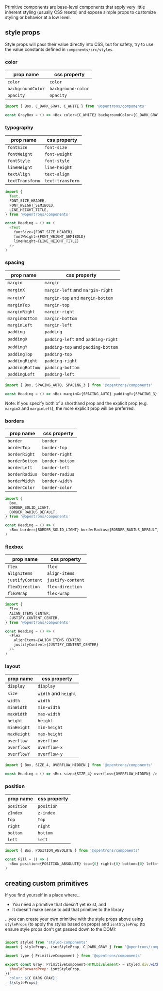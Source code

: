 Primitive components are base-level components that apply very little inherent styling (usually CSS resets) and expose simple props to customize styling or behavior at a low level.

## style props

Style props will pass their value directly into CSS, but for safety, try to use the value constants defined in `components/src/styles`.

### color

| prop name         | css property       |
| ----------------- | ------------------ |
| `color`           | `color`            |
| `backgroundColor` | `background-color` |
| `opacity`         | `opacity`          |

```js static
import { Box, C_DARK_GRAY, C_WHITE } from '@opentrons/components'

const GrayBox = () => <Box color={C_WHITE} backgroundColor={C_DARK_GRAY} />
```

### typography

| prop name       | css property     |
| --------------- | ---------------- |
| `fontSize`      | `font-size`      |
| `fontWeight`    | `font-weight`    |
| `fontStyle`     | `font-style`     |
| `lineHeight`    | `line-height`    |
| `textAlign`     | `text-align`     |
| `textTransform` | `text-transform` |

```js static
import {
  Text,
  FONT_SIZE_HEADER,
  FONT_WEIGHT_SEMIBOLD,
  LINE_HEIGHT_TITLE,
} from '@opentrons/components'

const Heading = () => (
  <Text
    fontSize={FONT_SIZE_HEADER}
    fontWeight={FONT_WEIGHT_SEMIBOLD}
    lineHeight={LINE_HEIGHT_TITLE}
  />
)
```

### spacing

| prop name       | css property                       |
| --------------- | ---------------------------------- |
| `margin`        | `margin`                           |
| `marginX`       | `margin-left` and `margin-right`   |
| `marginY`       | `margin-top` and `margin-bottom`   |
| `marginTop`     | `margin-top`                       |
| `marginRight`   | `margin-right`                     |
| `marginBottom`  | `margin-bottom`                    |
| `marginLeft`    | `margin-left`                      |
| `padding`       | `padding`                          |
| `paddingX`      | `padding-left` and `padding-right` |
| `paddingY`      | `padding-top` and `padding-bottom` |
| `paddingTop`    | `padding-top`                      |
| `paddingRight`  | `padding-right`                    |
| `paddingBottom` | `padding-bottom`                   |
| `paddingLeft`   | `padding-left`                     |

```js static
import { Box, SPACING_AUTO, SPACING_3 } from '@opentrons/components'

const Heading = () => <Box marginX={SPACING_AUTO} paddingY={SPACING_3} />
```

Note: If you specify both of a shorthand prop and the explicit prop (e.g. `marginX` and `marginLeft`), the more explicit prop will be preferred.

### borders

| prop name      | css property    |
| -------------- | --------------- |
| `border`       | `border`        |
| `borderTop`    | `border-top`    |
| `borderRight`  | `border-right`  |
| `borderBottom` | `border-bottom` |
| `borderLeft`   | `border-left`   |
| `borderRadius` | `border-radius` |
| `borderWidth`  | `border-width`  |
| `borderColor`  | `border-color`  |

```js static
import {
  Box,
  BORDER_SOLID_LIGHT,
  BORDER_RADIUS_DEFAULT,
} from '@opentrons/components'

const Heading = () => (
  <Box border={BORDER_SOLID_LIGHT} borderRadius={BORDER_RADIUS_DEFAULT} />
)
```

### flexbox

| prop name        | css property      |
| ---------------- | ----------------- |
| `flex`           | `flex`            |
| `alignItems`     | `align-items`     |
| `justifyContent` | `justify-content` |
| `flexDirection`  | `flex-direction`  |
| `flexWrap`       | `flex-wrap`       |

```js static
import {
  Flex,
  ALIGN_ITEMS_CENTER,
  JUSTIFY_CONTENT_CENTER,
} from '@opentrons/components'

const Heading = () => (
  <Flex
    alignItems={ALIGN_ITEMS_CENTER}
    justifyContent={JUSTIFY_CONTENT_CENTER}
  />
)
```

### layout

| prop name   | css property         |
| ----------- | -------------------- |
| `display`   | `display`            |
| `size`      | `width` and `height` |
| `width`     | `width`              |
| `minWidth`  | `min-width`          |
| `maxWidth`  | `max-width`          |
| `height`    | `height`             |
| `minHeight` | `min-height`         |
| `maxHeight` | `max-height`         |
| `overflow`  | `overflow`           |
| `overflowX` | `overflow-x`         |
| `overflowY` | `overflow-y`         |

```js static
import { Box, SIZE_4, OVERFLOW_HIDDEN } from '@opentrons/components'

const Heading = () => <Box size={SIZE_4} overflow={OVERFLOW_HIDDEN} />
```

### position

| prop name  | css property |
| ---------- | ------------ |
| `position` | `position`   |
| `zIndex`   | `z-index`    |
| `top`      | `top`        |
| `right`    | `right`      |
| `bottom`   | `bottom`     |
| `left`     | `left`       |

```js static
import { Box, POSITION_ABSOLUTE } from '@opentrons/components'

const Fill = () => (
  <Box position={POSITION_ABSOLUTE} top={0} right={0} bottom={0} left={0} />
)
```

## creating custom primitives

If you find yourself in a place where...

- You need a primitive that doesn't yet exist, and
- It doesn't make sense to add that primitive to the library

...you can create your own primitive with the style props above using `styleProps` (to apply the styles based on props) and `isntStyleProp` (to ensure style props don't get passed down to the DOM):

```js static

import styled from 'styled-components'
import { styleProps, isntStyleProp, C_DARK_GRAY } from '@opentrons/components'

import type { PrimitiveComponent } from '@opentrons/components'

export const Gray: PrimitiveComponent<HTMLDivElement> = styled.div.withConfig({
  shouldForwardProp: isntStyleProp,
})`
  color: ${C_DARK_GRAY};
  ${styleProps}
`
```
